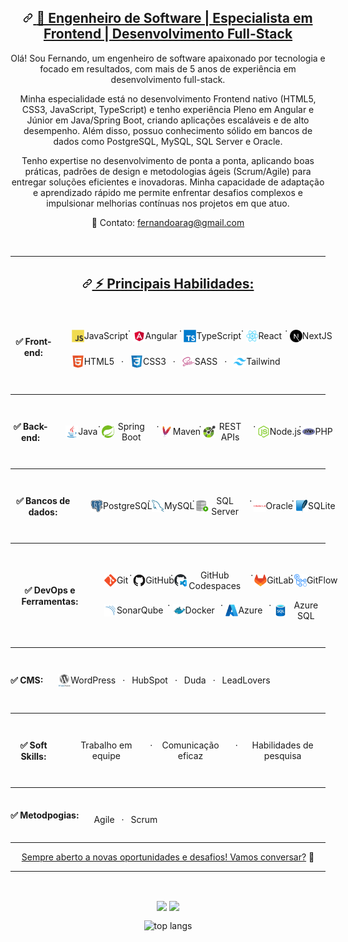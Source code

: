 <article class="markdown-body entry-content container-lg f5 " itemprop="text">
  <h2 dir="auto" id="top" align="center">
    <a id="user-content-hi-there-" class="anchor" aria-hidden="true" tabindex="-1" href="#top">
      <svg class="octicon octicon-link" viewBox="0 0 16 16" version="1.1" width="16" height="16" aria-hidden="true"><path d="m7.775 3.275 1.25-1.25a3.5 3.5 0 1 1 4.95 4.95l-2.5 2.5a3.5 3.5 0 0 1-4.95 0 .751.751 0 0 1 .018-1.042.751.751 0 0 1 1.042-.018 1.998 1.998 0 0 0 2.83 0l2.5-2.5a2.002 2.002 0 0 0-2.83-2.83l-1.25 1.25a.751.751 0 0 1-1.042-.018.751.751 0 0 1-.018-1.042Zm-4.69 9.64a1.998 1.998 0 0 0 2.83 0l1.25-1.25a.751.751 0 0 1 1.042.018.751.751 0 0 1 .018 1.042l-1.25 1.25a3.5 3.5 0 1 1-4.95-4.95l2.5-2.5a3.5 3.5 0 0 1 4.95 0 .751.751 0 0 1-.018 1.042.751.751 0 0 1-1.042.018 1.998 1.998 0 0 0-2.83 0l-2.5 2.5a1.998 1.998 0 0 0 0 2.83Z"></path></svg>
      <strong>🚀 Engenheiro de Software | Especialista em Frontend | Desenvolvimento Full-Stack</strong>
    </a>
  </h2>

  <p dir="auto" align="center">
    Olá! Sou Fernando, um engenheiro de software apaixonado por tecnologia e focado em resultados, com mais de 5 anos de experiência em desenvolvimento full-stack.
  </p>

  <p dir="auto" align="center">
    Minha especialidade está no desenvolvimento Frontend nativo (HTML5, CSS3, JavaScript, TypeScript) e tenho experiência Pleno em Angular e Júnior em Java/Spring Boot, criando aplicações escaláveis e de alto desempenho. Além disso, possuo conhecimento sólido em bancos de dados como PostgreSQL, MySQL, SQL Server e Oracle.
  </p>

  <p dir="auto" align="center">  
    Tenho expertise no desenvolvimento de ponta a ponta, aplicando boas práticas, padrões de design e metodologias ágeis (Scrum/Agile) para entregar soluções eficientes e inovadoras. Minha capacidade de adaptação e aprendizado rápido me permite enfrentar desafios complexos e impulsionar melhorias contínuas nos projetos em que atuo.
  </p>

  <p dir="auto" align="center">  
    📩 Contato: <a href="mailto:fernandoarag@gmail.com">fernandoarag@gmail.com</a>
  </p>

  <br/>

  <hr>

  <h2 dir="auto" align="center">
    <a id="user-content--technologies" class="anchor" aria-hidden="true" tabindex="-1" href="#-technologies">
      <svg class="octicon octicon-link" viewBox="0 0 16 16" version="1.1" width="16" height="16" aria-hidden="true"><path d="m7.775 3.275 1.25-1.25a3.5 3.5 0 1 1 4.95 4.95l-2.5 2.5a3.5 3.5 0 0 1-4.95 0 .751.751 0 0 1 .018-1.042.751.751 0 0 1 1.042-.018 1.998 1.998 0 0 0 2.83 0l2.5-2.5a2.002 2.002 0 0 0-2.83-2.83l-1.25 1.25a.751.751 0 0 1-1.042-.018.751.751 0 0 1-.018-1.042Zm-4.69 9.64a1.998 1.998 0 0 0 2.83 0l1.25-1.25a.751.751 0 0 1 1.042.018.751.751 0 0 1 .018 1.042l-1.25 1.25a3.5 3.5 0 1 1-4.95-4.95l2.5-2.5a3.5 3.5 0 0 1 4.95 0 .751.751 0 0 1-.018 1.042.751.751 0 0 1-1.042.018 1.998 1.998 0 0 0-2.83 0l-2.5 2.5a1.998 1.998 0 0 0 0 2.83Z"></path></svg>
      ⚡ Principais Habilidades:<br/>
    </a>
  </h2>

  <div class="auto" align="center" style="display: flex; flex-direction: row; align-items: center; padding: 0; margin-bottom: .75rem;">
    <h4 align="center" style="display: flex; flex-direction: row; align-items: center; padding: 0;">
    ✅ Front-end: 
    </h4>
    <ul align="center">
      <p align="center" style="display: flex; flex-direction: row; align-items: center; padding: 0;">
        <span align="center" style="display: flex; flex-direction: row; align-items: center; padding: 0;">
          <img src="./assets/JavaScript.svg" width="20"/>
          JavaScript
        </span> &ensp; · &ensp;
        <span align="center" style="display: flex; flex-direction: row; align-items: center; padding: 0;">
          <img src="./assets/Angular.svg" width="20"/>
          Angular
        </span> &ensp; · &ensp;
        <span align="center" style="display: flex; flex-direction: row; align-items: center; padding: 0;">
          <img src="./assets/TypeScript.svg" width="20"/>
          TypeScript
        </span> &ensp; · &ensp;
        <span align="center" style="display: flex; flex-direction: row; align-items: center; padding: 0;">
          <img src="./assets/React.svg" width="20"/>
          React
        </span> &ensp; · &ensp;
        <span align="center" style="display: flex; flex-direction: row; align-items: center; padding: 0;">
          <img src="./assets/Next.js.svg" width="20"/>
          NextJS
        </span>
      </p>
      <p align="center" style="display: flex; flex-direction: row; align-items: center; padding: 0;">
        <span align="center" style="display: flex; flex-direction: row; align-items: center; padding: 0;">
          <img src="./assets/HTML5.svg" width="20"/>
          HTML5
        </span> &ensp; · &ensp;
        <span align="center" style="display: flex; flex-direction: row; align-items: center; padding: 0;">
          <img src="./assets/CSS3.svg" width="20"/>
          CSS3
        </span> &ensp; · &ensp;
        <span align="center" style="display: flex; flex-direction: row; align-items: center; padding: 0;">
          <img src="./assets/Sass.svg" width="20"/>
          SASS
        </span> &ensp; · &ensp;
        <span align="center" style="display: flex; flex-direction: row; align-items: center; padding: 0;">
          <img src="./assets/Tailwind CSS.svg" width="20"/>
          Tailwind
        </span>
      </p>
    </ul>
  </div>

  <hr />

  <div align="center" class="auto" style="display: flex; flex-direction: row; align-items: center; padding: 0; margin-bottom: .75rem;">
    <h4 align="center" style="display: flex; flex-direction: row; align-items: center; padding: 0;">
    ✅ Back-end: 
    </h4>
    <ul align="center">
      <p align="center" style="display: flex; flex-direction: row; align-items: center; padding: 0;">
        <span align="center" style="display: flex; flex-direction: row; align-items: center; padding: 0;">
          <img src="./assets/Java.svg" width="20"/>
          Java
        </span> &ensp; · &ensp;
        <span align="center" style="display: flex; flex-direction: row; align-items: center; padding: 0;">
          <img src="./assets/Spring.svg" width="20"/>
          Spring Boot
        </span> &ensp; · &ensp;
        <span align="center" style="display: flex; flex-direction: row; align-items: center; padding: 0;">
          <img src="./assets/Apache Maven.svg" width="20"/>
          Maven
        </span> &ensp; · &ensp;
        <span align="center" style="display: flex; flex-direction: row; align-items: center; padding: 0;">
          <img src="./assets/OpenAPI.svg" width="20"/>
          REST APIs
        </span> &ensp; · &ensp;
        <span align="center" style="display: flex; flex-direction: row; align-items: center; padding: 0;">
          <img src="./assets/Node.js.svg" width="20"/>
          Node.js
        </span> &ensp; · &ensp;
        <span align="center" style="display: flex; flex-direction: row; align-items: center; padding: 0;">
          <img src="./assets/PHP.svg" width="20"/>
          PHP
        </span>
      </p>
    </ul>
  </div>

  <hr />

  <div align="center" class="auto" style="display: flex; flex-direction: row; align-items: center; padding: 0; margin-bottom: .75rem;">
    <h4 align="center" style="display: flex; flex-direction: row; align-items: center; padding: 0;">
    ✅ Bancos de dados: 
    </h4>
    <ul align="center">
      <p align="center" style="display: flex; flex-direction: row; align-items: center; padding: 0;">
        <span align="center" style="display: flex; flex-direction: row; align-items: center; padding: 0;">
          <img src="./assets/PostgresSQL.svg" width="20"/>
          PostgreSQL
        </span> &ensp; · &ensp;
        <span align="center" style="display: flex; flex-direction: row; align-items: center; padding: 0;">
          <img src="./assets/MySQL.svg" width="20"/>
          MySQL
        </span> &ensp; · &ensp;
        <span align="center" style="display: flex; flex-direction: row; align-items: center; padding: 0;">
          <img src="./assets/SQL-Developer.svg" width="20"/>
          SQL Server
        </span> &ensp; · &ensp;
        <span align="center" style="display: flex; flex-direction: row; align-items: center; padding: 0;">
          <img src="./assets/Oracle.svg" width="20"/>
          Oracle
        </span> &ensp; · &ensp;
        <span align="center" style="display: flex; flex-direction: row; align-items: center; padding: 0;">
          <img src="./assets/SQLite.svg" width="20"/>
          SQLite
        </span>
      </p>
    </ul>
  </div>

  <hr />

  <div align="center" class="auto" style="display: flex; flex-direction: row; align-items: center; padding: 0; margin-bottom: .75rem;">
    <h4 align="center" style="display: flex; flex-direction: row; align-items: center; padding: 0;">
    ✅ DevOps e Ferramentas:
    </h4>
    <ul align="center">
      <p align="center" style="display: flex; flex-direction: row; align-items: center; padding: 0;">
        <span align="center" style="display: flex; flex-direction: row; align-items: center; padding: 0;">
          <img src="./assets/Git.svg" width="20"/>
          Git
        </span> &ensp; · &ensp;
        <span align="center" style="display: flex; flex-direction: row; align-items: center; padding: 0;">
          <img src="./assets/GitHub.svg" width="20"/>
          GitHub
        </span> &ensp; · &ensp;
        <span align="center" style="display: flex; flex-direction: row; align-items: center; padding: 0;">
          <img src="./assets/GitHub-Codespaces.svg" width="20"/>
          GitHub Codespaces
        </span> &ensp; · &ensp;
        <span align="center" style="display: flex; flex-direction: row; align-items: center; padding: 0;">
          <img src="./assets/GitLab.svg" width="20"/>
          GitLab
        </span> &ensp; · &ensp;
        <span align="center" style="display: flex; flex-direction: row; align-items: center; padding: 0;">
          <img src="./assets/GitHub-Actions.svg" width="20"/>
          GitFlow
        </span>
      </p>
      <p align="center" style="display: flex; flex-direction: row; align-items: center; padding: 0;">
        <span align="center" style="display: flex; flex-direction: row; align-items: center; padding: 0;">
          <img src="./assets/SonarQube.svg" width="20"/>
          SonarQube
        </span>  &ensp; · &ensp;
        <span align="center" style="display: flex; flex-direction: row; align-items: center; padding: 0;">
          <img src="./assets/Docker.svg" width="20"/>
          Docker
        </span>  &ensp; · &ensp;
        <span align="center" style="display: flex; flex-direction: row; align-items: center; padding: 0;">
          <img src="./assets/Azure.svg" width="20"/>
          Azure
        </span>  &ensp; · &ensp;
        <span align="center" style="display: flex; flex-direction: row; align-items: center; padding: 0;">
          <img src="./assets/Azure-SQL-Database.svg" width="20"/>
          Azure SQL
        </span>
      </p>
    </ul>
  </div>

  <hr />

  <div align="center" class="auto" style="display: flex; flex-direction: row; align-items: center; padding: 0; margin-bottom: .75rem;">
    <h4 align="center" style="display: flex; flex-direction: row; align-items: center; padding: 0;">
    ✅ CMS:
    </h4>
    <ul align="center">
      <p align="center" style="display: flex; flex-direction: row; align-items: center; padding: 0;">
        <span align="center" style="display: flex; flex-direction: row; align-items: center; padding: 0;">
          <img src="./assets/WordPress.svg" width="20"/>
          WordPress
        </span> &ensp; · &ensp;
        <span align="center" style="display: flex; flex-direction: row; align-items: center; padding: 0;">
          HubSpot
        </span> &ensp; · &ensp;
        <span align="center" style="display: flex; flex-direction: row; align-items: center; padding: 0;">
          Duda
        </span> &ensp; · &ensp;
        <span align="center" style="display: flex; flex-direction: row; align-items: center; padding: 0;">
          LeadLovers
        </span>
      </p>
    </ul>
  </div>

  <hr />

  <div align="center" class="auto" style="display: flex; flex-direction: row; align-items: center; padding: 0; margin-bottom: .75rem;">
    <h4 align="center" style="display: flex; flex-direction: row; align-items: center; padding: 0;">
    ✅ Soft Skills:
    </h4>
    <ul align="center">
      <p align="center" style="display: flex; flex-direction: row; align-items: center; padding: 0;">
        <span align="center" style="display: flex; flex-direction: row; align-items: center; padding: 0;">
          Trabalho em equipe
        </span>  &ensp; · &ensp;
        <span align="center" style="display: flex; flex-direction: row; align-items: center; padding: 0;">
          Comunicação eficaz
        </span>  &ensp; · &ensp;
        <span align="center" style="display: flex; flex-direction: row; align-items: center; padding: 0;">
          Habilidades de pesquisa
        </span>
      </p>
    </ul>
  </div>

  <hr />

  <div align="center" class="auto" style="display: flex; flex-direction: row; align-items: center; padding: 0; margin-bottom: .75rem;">
    <h4 align="center" style="display: flex; flex-direction: row; align-items: center; padding: 0;">
    ✅ Metodpogias:
    </h4>
    <ul align="center">
      <ol align="center" style="display: flex; flex-direction: row; align-items: center; padding: 0;">
        <span align="center" style="display: flex; flex-direction: row; align-items: center; padding: 0;">
          Agile
        </span>  &ensp; · &ensp;
        <span align="center" style="display: flex; flex-direction: row; align-items: center; padding: 0;">
          Scrum
        </span>
      </ol>
    </ul>
  </div>

  <hr />

  <p class="center" align="center" style="text-align: center;">
    <a class="center" href="mailto:fernandoarag@gmail.com">Sempre aberto a novas oportunidades e desafios! Vamos conversar?</a> 🚀
  </p>

  <hr />

  <br/>

  <div dir="auto" align="center"> 
    <p dir="auto" align="center">
      <img align="center" height="165" src="https://github-readme-stats.vercel.app/api?username=fernandoarag&amp;show_icons=true&amp/include_all_commits=true&amp;theme=omni" style="max-width: 100%"></img>
      <img align="center" height="165" src="https://github-readme-stats.vercel.app/api/top-langs/?username=fernandoarag&amp;layout=compact&amp;theme=omni" style="max-width: 100%;">
    </p>
    <p align="center">
      <img align="center" src='https://github-profile-trophy.vercel.app/?username=fernandoarag&column=5&margin-w=36&margin-h=20&theme=dracula' alt='top langs'/>
    </p>
  </div>
</article>
